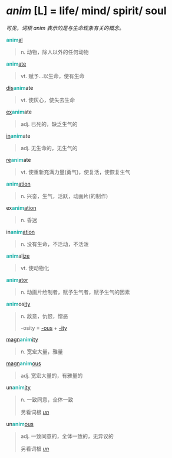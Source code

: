 # _anim_ [L] = life/ mind/ spirit/ soul

*可见，词根 _anim_ 表示的是与生命现象有关的概念。*

<b style="color: #20B2AA;">anim</b>[al](-al.md)
> n. 动物，除人以外的任何动物

<b style="color: #20B2AA;">anim</b>[ate](-ate.md)
> vt. 赋予...以生命，使有生命

[dis](dis-.md)<b style="color: #20B2AA;">anim</b>ate
> vt. 使灰心，使失去生命

[ex](ex-.md)<b style="color: #20B2AA;">anim</b>ate
> adj. 已死的，缺乏生气的

[in](in-.1.md)<b style="color: #20B2AA;">anim</b>ate
> adj. 无生命的，无生气的

[re](re-.md)<b style="color: #20B2AA;">anim</b>ate
> vt. 使重新充满力量(勇气)，使复活，使恢复生气

<b style="color: #20B2AA;">anim</b>[ation](-ion.md)
> n. 兴奋，生气，活跃，动画片(的制作)

ex<b style="color: #20B2AA;">anim</b>[ation](-ion.md)
> n. 昏迷

in<b style="color: #20B2AA;">anim</b>[ation](-ion.md)
> n. 没有生命，不活动，不活泼

<b style="color: #20B2AA;">anim</b>al[ize](-ize.md)
> vt. 使动物化
  
<b style="color: #20B2AA;">anim</b>[ator](-or.md)
> n. 动画片绘制者，赋予生气者，赋予生气的因素

<b style="color: #20B2AA;">anim</b>os[ity](-ity.md)
> n. 敌意，仇恨，憎恶
> 
> -osity = [-ous](-ous.md) + [-ity](-ity.md)

[magn](magn-.md)<b style="color: #20B2AA;">anim</b>[ity](-ity.md)
> n. 宽宏大量，雅量

[magn](magn-.md)<b style="color: #20B2AA;">anim</b>[ous](-ous.md)
> adj. 宽宏大量的，有雅量的

un<b style="color: #20B2AA;">anim</b>[ity](-ity.md)
> n. 一致同意，全体一致
>
> 另看词根 [_un_](_un_.md)

un<b style="color: #20B2AA;">anim</b>[ous](-ous.md)
> adj. 一致同意的，全体一致的，无异议的
>
> 另看词根 [_un_](_un_.md)